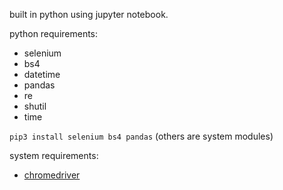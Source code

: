 built in python using jupyter notebook.

python requirements:

- selenium
- bs4
- datetime
- pandas
- re
- shutil
- time

```pip3 install selenium bs4 pandas``` (others are system modules)

system requirements:

- [chromedriver]('https://chromedriver.chromium.org/downloads')
